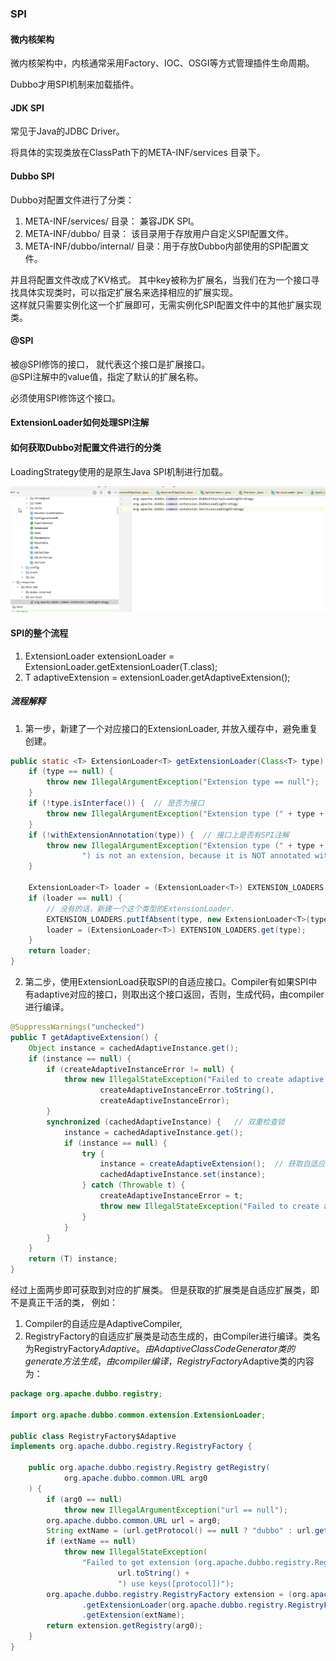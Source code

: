 ### SPI

#### 微内核架构
微内核架构中，内核通常采用Factory、IOC、OSGI等方式管理插件生命周期。

Dubbo才用SPI机制来加载插件。

#### JDK SPI

常见于Java的JDBC Driver。 

将具体的实现类放在ClassPath下的META-INF/services 目录下。


#### Dubbo SPI

Dubbo对配置文件进行了分类：
1. META-INF/services/ 目录： 兼容JDK SPI。
1. META-INF/dubbo/ 目录： 该目录用于存放用户自定义SPI配置文件。
1. META-INF/dubbo/internal/ 目录：用于存放Dubbo内部使用的SPI配置文件。

并且将配置文件改成了KV格式。 
其中key被称为扩展名，当我们在为一个接口寻找具体实现类时，可以指定扩展名来选择相应的扩展实现。    
这样就只需要实例化这一个扩展即可，无需实例化SPI配置文件中的其他扩展实现类。


#### @SPI

被@SPI修饰的接口， 就代表这个接口是扩展接口。   
@SPI注解中的value值，指定了默认的扩展名称。

必须使用SPI修饰这个接口。

#### ExtensionLoader如何处理SPI注解


#### 如何获取Dubbo对配置文件进行的分类
LoadingStrategy使用的是原生Java SPI机制进行加载。 

![images](../z-image/spi/LoadingStrategy%20SPI.png)


#### SPI的整个流程
1. ExtensionLoader<T> extensionLoader = ExtensionLoader.getExtensionLoader(T.class);
2. T adaptiveExtension = extensionLoader.getAdaptiveExtension();
##### 流程解释
1. 第一步，新建了一个对应接口的ExtensionLoader, 并放入缓存中，避免重复创建。
```java
public static <T> ExtensionLoader<T> getExtensionLoader(Class<T> type) {
    if (type == null) {
        throw new IllegalArgumentException("Extension type == null");
    }
    if (!type.isInterface()) {  // 是否为接口
        throw new IllegalArgumentException("Extension type (" + type + ") is not an interface!");
    }
    if (!withExtensionAnnotation(type)) {  // 接口上是否有SPI注解
        throw new IllegalArgumentException("Extension type (" + type +
                ") is not an extension, because it is NOT annotated with @" + SPI.class.getSimpleName() + "!");
    }

    ExtensionLoader<T> loader = (ExtensionLoader<T>) EXTENSION_LOADERS.get(type); // 缓存中是否已经有这个SPI接口的ExtensionLoader.
    if (loader == null) {
        // 没有的话，新建一个这个类型的ExtensionLoader.
        EXTENSION_LOADERS.putIfAbsent(type, new ExtensionLoader<T>(type));
        loader = (ExtensionLoader<T>) EXTENSION_LOADERS.get(type);
    }
    return loader;
}
```
2. 第二步，使用ExtensionLoad获取SPI的自适应接口。Compiler有如果SPI中有adaptive对应的接口，则取出这个接口返回，否则，生成代码，由compiler进行编译。
```java
@SuppressWarnings("unchecked")
public T getAdaptiveExtension() {
    Object instance = cachedAdaptiveInstance.get();
    if (instance == null) {
        if (createAdaptiveInstanceError != null) {
            throw new IllegalStateException("Failed to create adaptive instance: " +
                    createAdaptiveInstanceError.toString(),
                    createAdaptiveInstanceError);
        }
        synchronized (cachedAdaptiveInstance) {   // 双重检查锁
            instance = cachedAdaptiveInstance.get();
            if (instance == null) {
                try {
                    instance = createAdaptiveExtension();  // 获取自适应扩展。如果SPI对应的文件中没有，则生成一个类。
                    cachedAdaptiveInstance.set(instance);
                } catch (Throwable t) {
                    createAdaptiveInstanceError = t;
                    throw new IllegalStateException("Failed to create adaptive instance: " + t.toString(), t);
                }
            }
        }
    }
    return (T) instance;
}
```

经过上面两步即可获取到对应的扩展类。
但是获取的扩展类是自适应扩展类，即不是真正干活的类， 例如：
1. Compiler的自适应是AdaptiveCompiler, 
2. RegistryFactory的自适应扩展类是动态生成的，由Compiler进行编译。类名为RegistryFactory$Adaptive。 由AdaptiveClassCodeGenerator类的generate方法生成，由compiler编译，
   RegistryFactory$Adaptive类的内容为：
```java
package org.apache.dubbo.registry;

import org.apache.dubbo.common.extension.ExtensionLoader;

public class RegistryFactory$Adaptive
implements org.apache.dubbo.registry.RegistryFactory {

    public org.apache.dubbo.registry.Registry getRegistry(
            org.apache.dubbo.common.URL arg0
    ) {
        if (arg0 == null)
            throw new IllegalArgumentException("url == null");
        org.apache.dubbo.common.URL url = arg0;
        String extName = (url.getProtocol() == null ? "dubbo" : url.getProtocol());
        if (extName == null)
            throw new IllegalStateException(
                "Failed to get extension (org.apache.dubbo.registry.RegistryFactory) name from url (" +
                        url.toString() +
                        ") use keys([protocol])");
        org.apache.dubbo.registry.RegistryFactory extension = (org.apache.dubbo.registry.RegistryFactory) ExtensionLoader
                .getExtensionLoader(org.apache.dubbo.registry.RegistryFactory.class)
                .getExtension(extName);
        return extension.getRegistry(arg0);
    }
}
```

